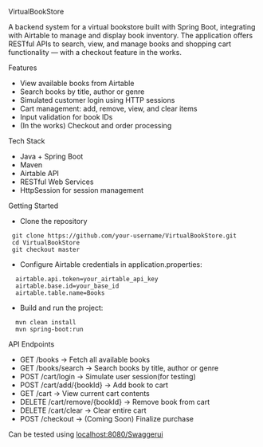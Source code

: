VirtualBookStore

A backend system for a virtual bookstore built with Spring Boot, integrating with Airtable to manage and display book inventory. The application offers RESTful APIs to search, view, and manage books and shopping cart functionality — with a checkout feature in the works.

Features
- View available books from Airtable
- Search books by title, author or genre
- Simulated customer login using HTTP sessions
- Cart management: add, remove, view, and clear items
- Input validation for book IDs
- (In the works) Checkout and order processing

Tech Stack
- Java + Spring Boot
- Maven
- Airtable API
- RESTful Web Services
- HttpSession for session management


Getting Started
- Clone the repository
 ```
  git clone https://github.com/your-username/VirtualBookStore.git
  cd VirtualBookStore
  git checkout master
```

- Configure Airtable credentials in application.properties:
 ```
   airtable.api.token=your_airtable_api_key  
   airtable.base.id=your_base_id  
   airtable.table.name=Books
```

- Build and run the project:
 ```
   mvn clean install
   mvn spring-boot:run
```

API Endpoints
- GET    /books                 → Fetch all available books  
- GET    /books/search          → Search books by title, author or genre  
- POST   /cart/login            → Simulate user session(for testing)  
- POST   /cart/add/{bookId}     → Add book to cart  
- GET    /cart                  → View current cart contents  
- DELETE /cart/remove/{bookId} → Remove book from cart  
- DELETE /cart/clear           → Clear entire cart  
- POST   /checkout             → (Coming Soon) Finalize purchase  

Can be tested using [localhost:8080/Swaggerui](http://localhost:8080/swagger-ui/index.html#/)
